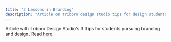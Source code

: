 ```yaml
---
title: "3 Lessons in Branding"
description: "Article on triboro design studio tips for design students"
---
```


Article with Triboro Design Studio's 3 Tips for students pursuing branding and design. Read [here](https://eyeondesign.aiga.org/3-lessons-in-branding-every-student-of-design-should-know/).
